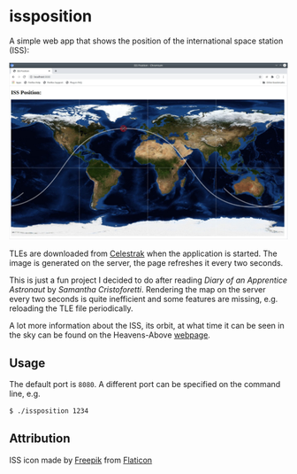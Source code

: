 # issposition
A simple web app that shows the position of the international space station (ISS):

![ISS position](screenshots/issposition.jpg)

TLEs are downloaded from [Celestrak](www.celestrak.com) when the application is started. The image is generated on the server, the page refreshes it every two seconds.

This is just a fun project I decided to do after reading *Diary of an Apprentice Astronaut* by *Samantha Cristoforetti*. Rendering the map on the server every two seconds is quite inefficient and some features are missing, e.g. reloading the TLE file periodically.

A lot more information about the ISS, its orbit, at what time it can be seen in the sky can be found on the Heavens-Above [webpage](https://www.heavens-above.com/).

## Usage

The default port is `8080`. A different port can be specified on the command line, e.g.

```bash
$ ./issposition 1234
```

## Attribution

ISS icon made by [Freepik](https://www.freepik.com) from [Flaticon](https://www.flaticon.com)
